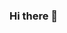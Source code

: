 ### Hi there 👋

<!--
**UtkarshHere/UtkarshHere** is a ✨ _special_ ✨ repository because its `README.md` (this file) appears on your GitHub profile.



- 🔭 I’m currently working on Python and C++ projects .
- 🌱 I’m currently learning Machine learning and 
- 👯 I’m looking to collaborate on Web Dev projects .
- 🤔 I’m looking for help with ML and Cyber Security.
- 💬 Ask me about frontend Web Dev.
- 📫 How to reach me: Insta: @ig_utkarsh and Linkedin.
- 😄 Pronouns: ...
- ⚡ Fun fact: I am cool and creative .
-->
